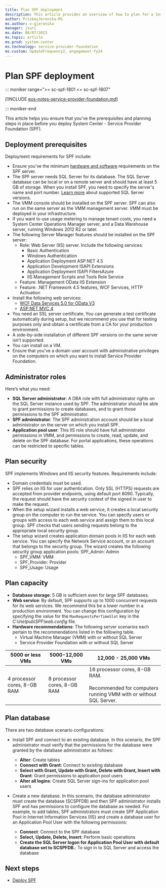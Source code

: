 ```yaml
---
title: Plan SPF deployment
description: This article provides an overview of how to plan for a Service Provider Foundation installation.
author: PriskeyJeronika-MS
ms.author: v-gjeronika
manager: jsuri
ms.date: 08/07/2023
ms.topic: article
ms.prod: system-center
ms.technology: service-provider-foundation
ms.custom: UpdateFrequency2, engagement-fy24
---
```


# Plan SPF deployment

::: moniker range=">= sc-spf-1801 <= sc-spf-1807"

[!INCLUDE [eos-notes-service-provider-foundation.md](../includes/eos-notes-service-provider-foundation.md)]

::: moniker-end

This article helps you ensure that you've the prerequisites and planning steps in place before you deploy System Center - Service Provider Foundation (SPF).

## Deployment prerequisites

Deployment requirements for SPF include:

-	Ensure you've the minimum [hardware and software](./system-requirements-spf.md) requirements on the SPF server.
-	The SPF server needs SQL Server for its database. The SQL Server database can be local or on a remote server and should have at least 5 GB of storage. When you install SPF, you need to specify the server's name and port number. [Learn more](./system-requirements-spf.md#sql-server) about supported SQL Server versions.
-	The VMM console should be installed on the SPF server. SPF can also run on the same server as the VMM management server. VMM must be deployed in your infrastructure.
-	If you want to use usage metering to manage tenant costs, you need a System Center Operations Manager server, and a Data Warehouse server, running Windows 2012 R2 or later.
-	The following Server Manager features should be installed on the SPF server:
    - Role: Web Server (IIS) server. Include the following services:
        - Basic Authentication
        - Windows Authentication
        - Application Deployment ASP.NET 4.5
        - Application Development ISAPI Extensions
        - Application Deployment ISAPI FiltersAzure
        - IIS Management Scripts and Tools Role Service
    - Feature: Management OData IIS Extension
    - Feature: .NET Framework 4.5 features, WCF Services, HTTP Activation
-	Install the following web services:
    - [WCF Data Services 5.0 for OData V3](https://go.microsoft.com/fwlink/p/?LinkId=263941)
    - [ASP.NET MVC 4](https://go.microsoft.com/fwlink/?LinkID=277086)
-	You need an SSL server certificate. You can generate a test certificate automatically during setup, but we recommend you use that for testing purposes only and obtain a certificate from a CA for your production environment.
-	A side-by-side installation of different SPF versions on the same server isn’t supported.
-	You can install on a VM.
-	Ensure that you've a domain user account with administrative privileges on the computers on which you want to install Service Provider Foundation.

## Administrator roles

Here’s what you need:

- **SQL Server administrator**: A DBA role with full administrator rights on the SQL Server instance used by SPF. The administrator should be able to grant permissions to create databases, and to grant those permissions to the SPF administrator.
- **SPF administrator**: The SPF administration account should be a local administrator on the server on which you install SPF.
- **Application pool user**: This IIS role should have full administrator permissions in VMM, and permissions to create, read, update, and delete on the SPF database. For portal applications, these operations can be restricted to specific tables.

## Plan security

SPF implements Windows and IIS security features. Requirements include:

- Domain credentials must be used.
- SPF relies on IIS for user authentication. Only SSL (HTTPS) requests are accepted from provider endpoints, using default port 8090. Typically, the request should have the security context of the signed in user to make the request.
- When the setup wizard installs a web service, it creates a local security group on the computer to run the service. You can specify users or groups with access to each web service and assign them to this local group. SPF checks that users sending requests belong to the appropriate local security group.
- The setup wizard creates application domain pools in IIS for each web service. You can specify the Network Service account, or an account that belongs to the security group. The wizard creates the following security group application pools:
SPF_Admin: Admin
    - SPF_VMM: VMM
    - SPF_Provider: Provider
    - SPF_Usage: Usage


## Plan capacity

- **Database storage**: 5 GB is sufficient even for large SPF databases.
- **Web service**: By default, SPF supports up to 1000 concurrent requests for its web services. We recommend this be a lower number in a production environment. You can change this configuration by specifying the value for the `MaxRequestsPerTimeSlot` key in the *C:\inetpub\SPF\web.config* file.
- **Hardware recommendations**: The following server scenarios each pertain to the recommendations listed in the following table.
    - Virtual Machine Manager (VMM) with or without SQL Server
    - Service Provider Foundation with or without SQL Server

**5000 or less VMs** | **5000-12,000 VMs** | **12,000 - 25,000 VMs**
--- | --- | ---
4 processor cores, 8-GB RAM | 8 processor cores, 8-GB RAM | 16 processor cores, 8-GB RAM.<br/><br/> Recommended for computers running VMM with or without SQL Server.

## Plan database

There are two database scenario configurations:

- Install SPF and connect to an existing database. In this scenario, the SPF administrator must verify that the permissions for the database were granted by the database administrator as follows:
    - **Alter**: Create tables
    - **Connect with Grant**: Connect to existing database
    - **Select with Grant, Update with Grant, Delete with Grant, Insert with Grant**: Grant permissions to application pool users
    - **Alter all logins**: Create SQL Server sign-ins for application pool users

- Create a new database. In this scenario, the database administrator must create the database (SCSPFDB) and then SPF administrator installs SPF and has permissions to configure the database as needed. For example, to add tables, SPF administrators must create SPF Application Pool in Internet Information Services (IIS) and create a database user for an Application Pool User with the following permissions:
    - **Connect**: Connect to the SPF database
    - **Select, Update, Delete, Insert**: Perform basic operations
    - **Create the SQL Server logon for Application Pool User with default database set to SCSPFDB.**: To sign in to SQL Server and access the database

## Next steps

- [Deploy SPF](deploy-spf.md)